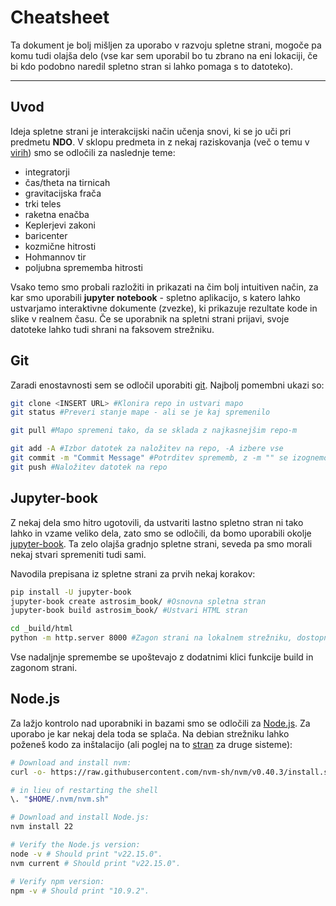 # Cheatsheet
Ta dokument je bolj mišljen za uporabo v razvoju spletne strani, mogoče pa komu tudi olajša delo (vse kar sem uporabil bo tu zbrano na eni lokaciji, če bi kdo podobno naredil spletno stran si lahko pomaga s to datoteko).

---
## Uvod
Ideja spletne strani je interakcijski način učenja snovi, ki se jo uči pri predmetu **NDO**. V sklopu predmeta in z nekaj raziskovanja (več o temu v [virih](https://github.com/astrochamp89753/NDO/blob/main/Viri.md)) smo se odločili za naslednje teme:

- integratorji
- čas/theta na tirnicah
- gravitacijska frača
- trki teles
- raketna enačba
- Keplerjevi zakoni
- baricenter
- kozmične hitrosti
- Hohmannov tir
- poljubna sprememba hitrosti

Vsako temo smo probali razložiti in prikazati na čim bolj intuitiven način, za kar smo uporabili **jupyter notebook** - spletno aplikacijo, s katero lahko ustvarjamo interaktivne dokumente (zvezke), ki prikazuje rezultate kode in slike v realnem času. Če se uporabnik na spletni strani prijavi, svoje datoteke lahko tudi shrani na faksovem strežniku.

## Git
Zaradi enostavnosti sem se odločil uporabiti [git](https://aguaclara.github.io/aguaclara_tutorial/git-and-github/git-in-the-command-line.html). Najbolj pomembni ukazi so:

``` bash
git clone <INSERT URL> #Klonira repo in ustvari mapo
git status #Preveri stanje mape - ali se je kaj spremenilo

git pull #Mapo spremeni tako, da se sklada z najkasnejšim repo-m

git add -A #Izbor datotek za naložitev na repo, -A izbere vse
git commit -m "Commit Message" #Potrditev sprememb, z -m "" se izognemo vim-u
git push #Naložitev datotek na repo
```

## Jupyter-book
Z nekaj dela smo hitro ugotovili, da ustvariti lastno spletno stran ni tako lahko in vzame veliko dela, zato smo se odločili, da bomo uporabili okolje [jupyter-book](https://jupyterbook.org/en/stable/intro.html). Ta zelo olajša gradnjo spletne strani, seveda pa smo morali nekaj stvari spremeniti tudi sami.

Navodila prepisana iz spletne strani za prvih nekaj korakov:

``` bash
pip install -U jupyter-book
jupyter-book create astrosim_book/ #Osnovna spletna stran
jupyter-book build astrosim_book/ #Ustvari HTML stran

cd _build/html
python -m http.server 8000 #Zagon strani na lokalnem strežniku, dostopno na localhost:8000
```

Vse nadaljnje spremembe se upoštevajo z dodatnimi klici funkcije build in zagonom strani.

## Node.js
Za lažjo kontrolo nad uporabniki in bazami smo se odločili za [Node.js](https://nodejs.org/en/about).
Za uporabo je kar nekaj dela toda se splača. Na debian strežniku lahko poženeš kodo za inštalacijo (ali poglej na to [stran](https://nodejs.org/en/download) za druge sisteme):

``` bash
# Download and install nvm:
curl -o- https://raw.githubusercontent.com/nvm-sh/nvm/v0.40.3/install.sh | bash

# in lieu of restarting the shell
\. "$HOME/.nvm/nvm.sh"

# Download and install Node.js:
nvm install 22

# Verify the Node.js version:
node -v # Should print "v22.15.0".
nvm current # Should print "v22.15.0".

# Verify npm version:
npm -v # Should print "10.9.2".
```
